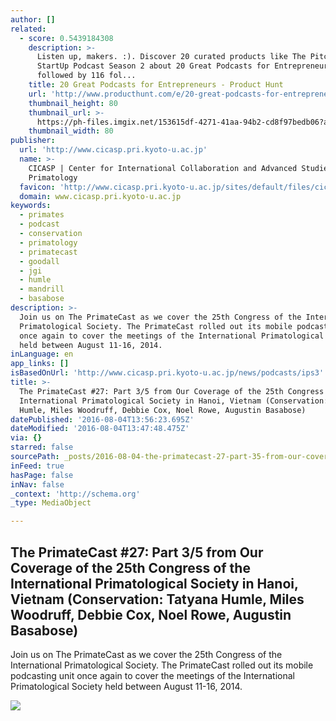```yaml
---
author: []
related:
  - score: 0.5439184308
    description: >-
      Listen up, makers. :). Discover 20 curated products like The Pitch and
      StartUp Podcast Season 2 about 20 Great Podcasts for Entrepreneurs
      followed by 116 fol...
    title: 20 Great Podcasts for Entrepreneurs - Product Hunt
    url: 'http://www.producthunt.com/e/20-great-podcasts-for-entrepreneurs'
    thumbnail_height: 80
    thumbnail_url: >-
      https://ph-files.imgix.net/153615df-4271-41aa-94b2-cd8f97bedb06?auto=format&fit=crop&h=80&w=80&codec=mozjpeg&cs=strip
    thumbnail_width: 80
publisher:
  url: 'http://www.cicasp.pri.kyoto-u.ac.jp'
  name: >-
    CICASP | Center for International Collaboration and Advanced Studies in
    Primatology
  favicon: 'http://www.cicasp.pri.kyoto-u.ac.jp/sites/default/files/cicasp_favicon.ico'
  domain: www.cicasp.pri.kyoto-u.ac.jp
keywords:
  - primates
  - podcast
  - conservation
  - primatology
  - primatecast
  - goodall
  - jgi
  - humle
  - mandrill
  - basabose
description: >-
  Join us on The PrimateCast as we cover the 25th Congress of the International
  Primatological Society. The PrimateCast rolled out its mobile podcasting unit
  once again to cover the meetings of the International Primatological Society
  held between August 11-16, 2014.
inLanguage: en
app_links: []
isBasedOnUrl: 'http://www.cicasp.pri.kyoto-u.ac.jp/news/podcasts/ips3'
title: >-
  The PrimateCast #27: Part 3/5 from Our Coverage of the 25th Congress of the
  International Primatological Society in Hanoi, Vietnam (Conservation: Tatyana
  Humle, Miles Woodruff, Debbie Cox, Noel Rowe, Augustin Basabose)
datePublished: '2016-08-04T13:56:23.695Z'
dateModified: '2016-08-04T13:47:48.475Z'
via: {}
starred: false
sourcePath: _posts/2016-08-04-the-primatecast-27-part-35-from-our-coverage-of-the-25th.md
inFeed: true
hasPage: false
inNav: false
_context: 'http://schema.org'
_type: MediaObject

---
```

<article style=""><h1>The PrimateCast #27: Part 3/5 from Our Coverage of the 25th Congress of the International Primatological Society in Hanoi, Vietnam (Conservation: Tatyana Humle, Miles Woodruff, Debbie Cox, Noel Rowe, Augustin Basabose)</h1><p>Join us on The PrimateCast as we cover the 25th Congress of the International Primatological Society. The PrimateCast rolled out its mobile podcasting unit once again to cover the meetings of the International Primatological Society held between August 11-16, 2014.</p><img src="http://www.cicasp.pri.kyoto-u.ac.jp/sites/default/files/imagecache/teaser-list-260/news/img_5257.jpg" /></article>
